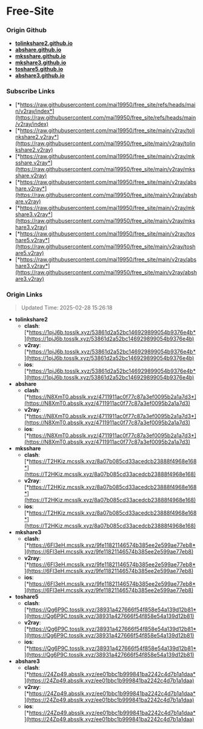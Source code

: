 # Free-Site

### Origin Github

- [**tolinkshare2.github.io**](https://github.com/tolinkshare2/tolinkshare2.github.io)
- [**abshare.github.io**](https://github.com/abshare/abshare.github.io)
- [**mksshare.github.io**](https://github.com/mksshare/mksshare.github.io)
- [**mkshare3.github.io**](https://github.com/mkshare3/mkshare3.github.io)
- [**toshare5.github.io**](https://github.com/toshare5/toshare5.github.io)
- [**abshare3.github.io**](https://github.com/abshare3/abshare3.github.io)

### Subscribe Links

- [*https://raw.githubusercontent.com/mai19950/free_site/refs/heads/main/v2ray/index*](https://raw.githubusercontent.com/mai19950/free_site/refs/heads/main/v2ray/index)
- [*https://raw.githubusercontent.com/mai19950/free_site/main/v2ray/tolinkshare2.v2ray*](https://raw.githubusercontent.com/mai19950/free_site/main/v2ray/tolinkshare2.v2ray)
- [*https://raw.githubusercontent.com/mai19950/free_site/main/v2ray/mksshare.v2ray*](https://raw.githubusercontent.com/mai19950/free_site/main/v2ray/mksshare.v2ray)
- [*https://raw.githubusercontent.com/mai19950/free_site/main/v2ray/abshare.v2ray*](https://raw.githubusercontent.com/mai19950/free_site/main/v2ray/abshare.v2ray)
- [*https://raw.githubusercontent.com/mai19950/free_site/main/v2ray/mkshare3.v2ray*](https://raw.githubusercontent.com/mai19950/free_site/main/v2ray/mkshare3.v2ray)
- [*https://raw.githubusercontent.com/mai19950/free_site/main/v2ray/toshare5.v2ray*](https://raw.githubusercontent.com/mai19950/free_site/main/v2ray/toshare5.v2ray)
- [*https://raw.githubusercontent.com/mai19950/free_site/main/v2ray/abshare3.v2ray*](https://raw.githubusercontent.com/mai19950/free_site/main/v2ray/abshare3.v2ray)

### Origin Links

> Updated Time: 2025-02-28 15:26:18

- **tolinkshare2**
  - **clash**: [*https://1pjJ6b.tosslk.xyz/53861d2a52bc146929899054b9376e4b*](https://1pjJ6b.tosslk.xyz/53861d2a52bc146929899054b9376e4b)
  - **v2ray**: [*https://1pjJ6b.tosslk.xyz/53861d2a52bc146929899054b9376e4b*](https://1pjJ6b.tosslk.xyz/53861d2a52bc146929899054b9376e4b)
  - **ios**: [*https://1pjJ6b.tosslk.xyz/53861d2a52bc146929899054b9376e4b*](https://1pjJ6b.tosslk.xyz/53861d2a52bc146929899054b9376e4b)
- **abshare**
  - **clash**: [*https://N8XmT0.absslk.xyz/4711911ac0f77c87a3ef0095b2a1a7d3*](https://N8XmT0.absslk.xyz/4711911ac0f77c87a3ef0095b2a1a7d3)
  - **v2ray**: [*https://N8XmT0.absslk.xyz/4711911ac0f77c87a3ef0095b2a1a7d3*](https://N8XmT0.absslk.xyz/4711911ac0f77c87a3ef0095b2a1a7d3)
  - **ios**: [*https://N8XmT0.absslk.xyz/4711911ac0f77c87a3ef0095b2a1a7d3*](https://N8XmT0.absslk.xyz/4711911ac0f77c87a3ef0095b2a1a7d3)
- **mksshare**
  - **clash**: [*https://T2HKiz.mcsslk.xyz/8a07b085cd33acedcb23888f4968e168*](https://T2HKiz.mcsslk.xyz/8a07b085cd33acedcb23888f4968e168)
  - **v2ray**: [*https://T2HKiz.mcsslk.xyz/8a07b085cd33acedcb23888f4968e168*](https://T2HKiz.mcsslk.xyz/8a07b085cd33acedcb23888f4968e168)
  - **ios**: [*https://T2HKiz.mcsslk.xyz/8a07b085cd33acedcb23888f4968e168*](https://T2HKiz.mcsslk.xyz/8a07b085cd33acedcb23888f4968e168)
- **mkshare3**
  - **clash**: [*https://6FI3eH.mcsslk.xyz/9fe11821146574b385ee2e599ae77eb8*](https://6FI3eH.mcsslk.xyz/9fe11821146574b385ee2e599ae77eb8)
  - **v2ray**: [*https://6FI3eH.mcsslk.xyz/9fe11821146574b385ee2e599ae77eb8*](https://6FI3eH.mcsslk.xyz/9fe11821146574b385ee2e599ae77eb8)
  - **ios**: [*https://6FI3eH.mcsslk.xyz/9fe11821146574b385ee2e599ae77eb8*](https://6FI3eH.mcsslk.xyz/9fe11821146574b385ee2e599ae77eb8)
- **toshare5**
  - **clash**: [*https://Qg6P9C.tosslk.xyz/38931a427666f54f858e54a139d12b81*](https://Qg6P9C.tosslk.xyz/38931a427666f54f858e54a139d12b81)
  - **v2ray**: [*https://Qg6P9C.tosslk.xyz/38931a427666f54f858e54a139d12b81*](https://Qg6P9C.tosslk.xyz/38931a427666f54f858e54a139d12b81)
  - **ios**: [*https://Qg6P9C.tosslk.xyz/38931a427666f54f858e54a139d12b81*](https://Qg6P9C.tosslk.xyz/38931a427666f54f858e54a139d12b81)
- **abshare3**
  - **clash**: [*https://24Zp49.absslk.xyz/ee01bbc1b999841ba2242c4d7b1a1daa*](https://24Zp49.absslk.xyz/ee01bbc1b999841ba2242c4d7b1a1daa)
  - **v2ray**: [*https://24Zp49.absslk.xyz/ee01bbc1b999841ba2242c4d7b1a1daa*](https://24Zp49.absslk.xyz/ee01bbc1b999841ba2242c4d7b1a1daa)
  - **ios**: [*https://24Zp49.absslk.xyz/ee01bbc1b999841ba2242c4d7b1a1daa*](https://24Zp49.absslk.xyz/ee01bbc1b999841ba2242c4d7b1a1daa)
